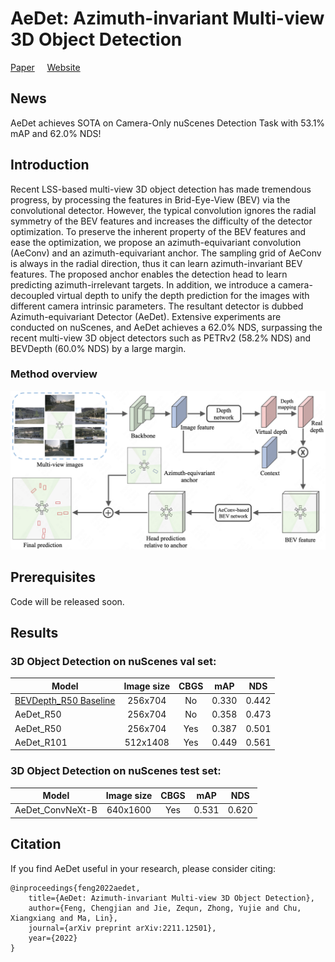 
# AeDet: Azimuth-invariant Multi-view 3D Object Detection 
[Paper](https://arxiv.org/abs/2211.12501) &nbsp; &nbsp; [Website](https://fcjian.github.io/aedet)

## News
AeDet achieves SOTA on Camera-Only nuScenes Detection Task with 53.1% mAP and 62.0% NDS!

## Introduction
Recent LSS-based multi-view 3D object detection has made tremendous progress, by processing the features in Brid-Eye-View (BEV) via the convolutional detector. However, the typical convolution ignores the radial symmetry of the BEV features and increases the difficulty of the detector optimization. To preserve the inherent property of the BEV features and ease the optimization, we propose an azimuth-equivariant convolution (AeConv) and an azimuth-equivariant anchor. The sampling grid of AeConv is always in the radial direction, thus it can learn azimuth-invariant BEV features. The proposed anchor enables the detection head to learn predicting azimuth-irrelevant targets. In addition, we introduce a camera-decoupled virtual depth to unify the depth prediction for the images with different camera intrinsic parameters. The resultant detector is dubbed Azimuth-equivariant Detector (AeDet). Extensive experiments are conducted on nuScenes, and AeDet achieves a 62.0% NDS, surpassing the recent multi-view 3D object detectors such as PETRv2 (58.2% NDS) and BEVDepth (60.0% NDS) by a large margin.

### Method overview

![method overview](resources/overview.png)

## Prerequisites
Code will be released soon.

## Results
### 3D Object Detection on nuScenes val set:
Model | Image size | CBGS | mAP | NDS
--- |:---:|:---:|:---:|:---:
[BEVDepth_R50 Baseline](https://github.com/Megvii-BaseDetection/BEVDepth) | 256x704  | No  | 0.330 | 0.442
AeDet_R50        | 256x704  | No  | 0.358 | 0.473
AeDet_R50        | 256x704  | Yes | 0.387 | 0.501 
AeDet_R101       | 512x1408 | Yes | 0.449 | 0.561

### 3D Object Detection on nuScenes test set:
Model | Image size | CBGS | mAP | NDS
--- |:---:|:---:|:---:|:---:
AeDet_ConvNeXt-B | 640x1600 | Yes | 0.531 | 0.620

## Citation

If you find AeDet useful in your research, please consider citing:

```
@inproceedings{feng2022aedet,
    title={AeDet: Azimuth-invariant Multi-view 3D Object Detection},
    author={Feng, Chengjian and Jie, Zequn, Zhong, Yujie and Chu, Xiangxiang and Ma, Lin},
    journal={arXiv preprint arXiv:2211.12501},
    year={2022}
}
```
